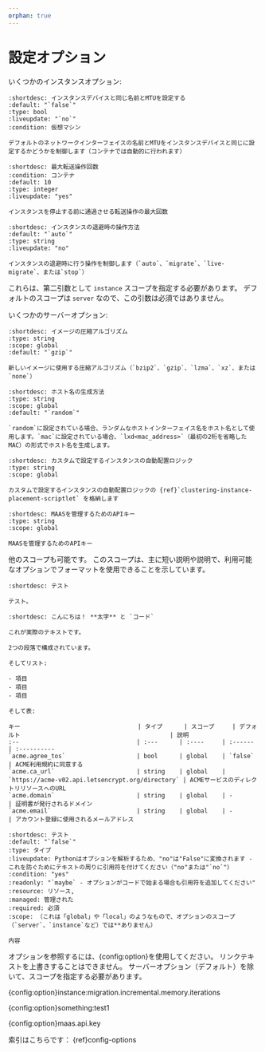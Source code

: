 ```yaml
---
orphan: true
---
```


# 設定オプション

いくつかのインスタンスオプション:

```{config:option} agent.nic_config instance
:shortdesc: インスタンスデバイスと同じ名前とMTUを設定する
:default: "`false`"
:type: bool
:liveupdate: "`no`"
:condition: 仮想マシン

デフォルトのネットワークインターフェイスの名前とMTUをインスタンスデバイスと同じに設定するかどうかを制御します（コンテナでは自動的に行われます）
```

```{config:option} migration.incremental.memory.iterations instance
:shortdesc: 最大転送操作回数
:condition: コンテナ
:default: 10
:type: integer
:liveupdate: "yes"

インスタンスを停止する前に通過させる転送操作の最大回数
```

```{config:option} cluster.evacuate instance
:shortdesc: インスタンスの退避時の操作方法
:default: "`auto`"
:type: string
:liveupdate: "no"

インスタンスの退避時に行う操作を制御します（`auto`、`migrate`、`live-migrate`、または`stop`）
```

これらは、第二引数として `instance` スコープを指定する必要があります。
デフォルトのスコープは `server` なので、この引数は必須ではありません。

いくつかのサーバーオプション:

```{config:option} backups.compression_algorithm server
:shortdesc: イメージの圧縮アルゴリズム
:type: string
:scope: global
:default: "`gzip`"

新しいイメージに使用する圧縮アルゴリズム（`bzip2`、`gzip`、`lzma`、`xz`、または`none`）
```

```{config:option} instances.nic.host_name
:shortdesc: ホスト名の生成方法
:type: string
:scope: global
:default: "`random`"

`random`に設定されている場合、ランダムなホストインターフェイス名をホスト名として使用します。`mac`に設定されている場合、`lxd<mac_address>`（最初の2桁を省略したMAC）の形式でホスト名を生成します。
```

```{config:option} instances.placement.scriptlet
:shortdesc: カスタムで設定するインスタンスの自動配置ロジック
:type: string
:scope: global

カスタムで設定するインスタンスの自動配置ロジックの {ref}`clustering-instance-placement-scriptlet` を格納します
```

```{config:option} maas.api.key
:shortdesc: MAASを管理するためのAPIキー
:type: string
:scope: global

MAASを管理するためのAPIキー
```

他のスコープも可能です。
このスコープは、主に短い説明や説明で、利用可能なオプションでフォーマットを使用できることを示しています。

```{config:option} test1 something
:shortdesc: テスト

テスト。
```

```{config:option} test2 something
:shortdesc: こんにちは！ **太字** と `コード`

これが実際のテキストです。

2つの段落で構成されています。

そしてリスト:

- 項目
- 項目
- 項目

そして表:

キー                                 | タイプ      | スコープ     | デフォルト                                          | 説明
:--                                 | :---      | :----     | :------                                          | :----------
`acme.agree_tos`                    | bool      | global    | `false`                                          | ACME利用規約に同意する
`acme.ca_url`                       | string    | global    | `https://acme-v02.api.letsencrypt.org/directory` | ACMEサービスのディレクトリリソースへのURL
`acme.domain`                       | string    | global    | -                                                | 証明書が発行されるドメイン
`acme.email`                        | string    | global    | -                                                | アカウント登録に使用されるメールアドレス
```

```{config:option} test3 something
:shortdesc: テスト
:default: "`false`"
:type: タイプ
:liveupdate: Pythonはオプションを解析するため、"no"は"False"に変換されます - これを防ぐためにテキストの周りに引用符を付けてください（"no"または"`no`"）
:condition: "yes"
:readonly: "`maybe` - オプションがコードで始まる場合も引用符を追加してください"
:resource: リソース,
:managed: 管理された
:required: 必須
:scope: （これは「global」や「local」のようなもので、オプションのスコープ（`server`、`instance`など）では**ありません）

内容
```

オプションを参照するには、{config:option}を使用してください。
リンクテキストを上書きすることはできません。
サーバーオプション（デフォルト）を除いて、スコープを指定する必要があります。

{config:option}instance:migration.incremental.memory.iterations

{config:option}something:test1

{config:option}maas.api.key

索引はこちらです：
{ref}config-options
